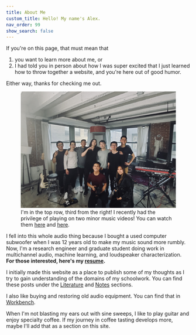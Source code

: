 ```yaml
---
title: About Me
custom_title: Hello! My name's Alex.
nav_order: 99
show_search: false
---
```


If you're on this page, that must mean that

1. you want to learn more about me, or
2. I had told you in person about how I was super excited that I just learned how to throw together a website, and you're here out of good humor. 

Either way, thanks for checking me out.

<figure>
<img src="https://github.com/alextongue/alextongue.github.io/blob/master/workbench/resources/krpt.JPG?raw=true">
<figcaption>I'm in the top row, third from the right! I recently had the privilege of playing on two minor music videos! You can watch them <a href="https://www.youtube.com/watch?v=gpHsjl9bWs0">here</a> and <a href="https://www.youtube.com/watch?v=QfH5pGiZTA0">here</a>.</figcaption>
</figure>

I fell into this whole audio thing because I bought a used computer subwoofer when I was 12 years old to make my music sound more rumbly. Now, I'm a research engineer and graduate student doing work in multichannel audio, machine learning, and loudspeaker characterization. <b>For those interested, here's my <a href="https://www.dropbox.com/s/wwiro5y0bjgg4fc/Alex_Tung_Resume_FA19_nb.pdf?dl=0">resume</a>.</b>

I initially made this website as a place to publish some of my thoughts as I try to gain understanding of the domains of my schoolwork. You can find these posts under the <a href="https://alextongue.github.io/digest/lit/">Literature</a> and <a href="https://alextongue.github.io/digest/notes/">Notes</a> sections.

I also like buying and restoring old audio equipment. You can find that in <a href="https://alextongue.github.io/workbench/">Workbench</a>.

When I'm not blasting my ears out with sine sweeps, I like to play guitar and enjoy specialty coffee. If my journey in coffee tasting develops more, maybe I'll add that as a section on this site.

